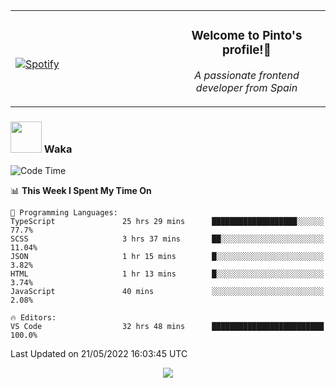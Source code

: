 <table width="100%" align="center"> 
  <tr>
  <td width="50%">
      
&nbsp; <br> [![Spotify](https://novatorem-zeta-rust.vercel.app/api/spotify)](https://open.spotify.com/user/novatorem-zeta-rust)

  </td>
  <td width="50%">
    <h3 align="center">Welcome to Pinto's profile!👋</h3>
    <p align="center"><em>A passionate frontend developer from Spain</em></p>
  </td>
  </table>

### <img src="https://media.giphy.com/media/VgCDAzcKvsR6OM0uWg/giphy.gif" width="50"> Waka

  <!--START_SECTION:waka-->
![Code Time](http://img.shields.io/badge/Code%20Time-401%20hrs%2029%20mins-blue)

📊 **This Week I Spent My Time On** 

```text
💬 Programming Languages: 
TypeScript               25 hrs 29 mins      ███████████████████░░░░░░   77.7% 
SCSS                     3 hrs 37 mins       ██░░░░░░░░░░░░░░░░░░░░░░░   11.04% 
JSON                     1 hr 15 mins        █░░░░░░░░░░░░░░░░░░░░░░░░   3.82% 
HTML                     1 hr 13 mins        █░░░░░░░░░░░░░░░░░░░░░░░░   3.74% 
JavaScript               40 mins             ░░░░░░░░░░░░░░░░░░░░░░░░░   2.08%

🔥 Editors: 
VS Code                  32 hrs 48 mins      █████████████████████████   100.0%

```


 Last Updated on 21/05/2022 16:03:45 UTC
<!--END_SECTION:waka-->

<div align="center">
<img src="https://github-readme-stats-gilt-tau.vercel.app/api/top-langs/?username=pinto-hub&layout=compact&theme=dracula" />
</div>
